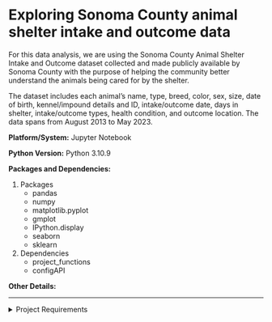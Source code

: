 # **Exploring Sonoma County animal shelter intake and outcome data**

For this data analysis, we are using the Sonoma County Animal Shelter Intake and Outcome dataset collected and made publicly available by Sonoma County with the purpose of helping the community better understand the animals being cared for by the shelter.

The dataset includes each animal’s name, type, breed, color, sex, size, date of birth, kennel/impound details and ID, intake/outcome date, days in shelter, intake/outcome types, health condition, and outcome location. The data spans from August 2013 to May 2023.


**Platform/System:** Jupyter Notebook

**Python Version:** Python 3.10.9

**Packages and Dependencies:** 
  1. Packages
     + pandas
     + numpy
     + matplotlib.pyplot
     + gmplot
     + IPython.display
     + seaborn
     + sklearn
  2. Dependencies 
     + project_functions
     + configAPI

**Other Details:** 

---
<details>
  <summary>Project Requirements</summary>

#### Your project should include the following:

#### **Part 1 – your project objective and data: (10pts)**
1. Set your goal(s) in a paragraph and state why you chose this project and what you are trying to solve
2. Load your data from an external source (.xls, .txt, .mat, image, audio file) into the workspace for any kind of mathematical operations, filtering, analysis you intent to perform

#### **Part 2 – demonstrate understanding of NumPy’s key objects: (30pts)**
1. Use array or matrix objects
2. Use iteration and conditional statements in your code
3. Use typecasting whenever necessary

#### **Part 3 – use some of the modules available in SciPy: (30pts)**
1. The linalg module and it’s methods, applying them to NumPy data objects
2. Use any of the following SciPy modules:
   + interpolation, integration, FFT, signal processing, optimization, statistics or any other SciPy module needed in your case
3. Since using sophisticated modeling may require the execution of calculations on a set of given data over and over again, you should use func=ons and/or classes with different methods

#### **Part 4 – ploting some of your results: (20pts)**
1. make the best use of what we have covered: use 2-D or 3-D plots whenever necessary
2. make sure that at minimum you use: titles, x- and y- labeling, x- and y- ticks
3. when possible, use legends and annota=ons

#### **Part 5 – clean up your code: (10pts)**
1. Use good coding practices (avoid cryptic expressions, use comments and sections, load only what you need, etc.)
2. Save your project to a .py file and email it to me along with your data source before the beginning of presentation day. Your project may need to include different modules that you wrote. In this case send me the whole package. I will run it after you present it in class
3. Presentations will take place in our last class, so get ready to discuss your results. Keep in mind you only have 10min to present your case to the class so be concise. The floor will be open for questions. The order of presenting will be chosen randomly before we begin.
4. Include the following in a README.txt file and send it to me:
   + what platform/system and Python version you used to run your code
   + what packages and dependencies you used
   + the sequence of how your code needs to be executed
   + any other details that you think might be useful

</details>
